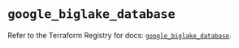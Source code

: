 # `google_biglake_database`

Refer to the Terraform Registry for docs: [`google_biglake_database`](https://registry.terraform.io/providers/hashicorp/google/5.18.0/docs/resources/biglake_database).
